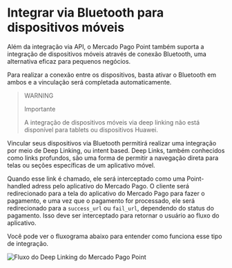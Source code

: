 # Integrar via Bluetooth para dispositivos móveis

Além da integração via API, o Mercado Pago Point também suporta a integração de dispositivos móveis através de conexão Bluetooth, uma alternativa eficaz para pequenos negócios.

Para realizar a conexão entre os dispositivos, basta ativar o Bluetooth em ambos e a vinculação será completada automaticamente.

> WARNING
>
> Importante
>
> A integração de dispositivos móveis via deep linking não está disponível para tablets ou dispositivos Huawei.

Vincular seus dispositivos via Bluetooth permitirá realizar uma integração por meio de Deep Linking, ou intent based. Deep Links, também conhecidos como links profundos, são uma forma de permitir a navegação direta para telas ou seções específicas de um aplicativo móvel.

Quando esse link é chamado, ele será interceptado como uma Point-handled adress pelo aplicativo do Mercado Pago. O cliente será redirecionado para a tela do aplicativo do Mercado Pago para fazer o pagamento, e uma vez que o pagamento for processado, ele será redirecionado para a `success_url` ou `fail_url`, dependendo do status do pagamento. Isso deve ser interceptado para retornar o usuário ao fluxo do aplicativo.

Você pode ver o fluxograma abaixo para entender como funciona esse tipo de integração.

![Fluxo do Deep Linking do Mercado Pago Point](point_diagram.png)
